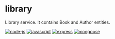# library
Library service. It contains  Book and Author entities.

[![node-js](https://img.shields.io/badge/Node_JS-585858.svg?style=for-the-badge&logo=Node)](https://github.com/AshileySabah/library)
[![javascript](https://img.shields.io/badge/JavaScript-585858.svg?style=for-the-badge&logo=Javascript)](https://github.com/AshileySabah/library)
[![express](https://img.shields.io/badge/Express-585858.svg?style=for-the-badge&logo=Express)](https://github.com/AshileySabah/library)
[![mongoose](https://img.shields.io/badge/Mongoose-585858.svg?style=for-the-badge&logo=MongoDB)](https://github.com/AshileySabah/library)
